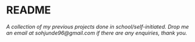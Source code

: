 # README
###### A collection of my previous projects done in school/self-initiated. Drop me an email at _sohjunde96@gmail.com_ if there are any enquiries, thank you.
